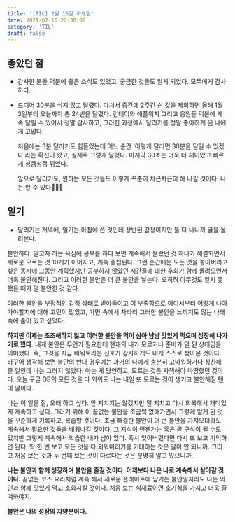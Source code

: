 ```yaml
---
title: '[TIL] 2월 16일 화요일'
date: 2021-02-16 22:30:08
category: 'TIL'
draft: false
---
```


## 좋았던 점
- 감사한 분들 덕분에 좋은 소식도 있었고, 궁금한 것들도 알게 되었다. 모두에게 감사하다.
- 드디어 30분을 쉬지 않고 달렸다. 다쳐서 중간에 2주간 쉰 것을 제외하면 올해 1월 3일부터 오늘까지 총 24번을 달렸다. 런데이와 애플워치 그리고 응원들 덕분에 계속 달릴 수 있어서 정말 감사하고, 그러한 과정에서 달리기를 정말 좋아하게 된 나에게 고맙다.

  처음에는 3분 달리기도 힘들었는데 어느 순간 ‘이렇게 달리면 30분을 달릴 수 있겠다’라는 확신이 왔고, 실제로 그렇게 달렸다. 마지막 30초는 더욱 더 재미있고 빠르게 성큼성큼 뛰었다.

  앞으로 달리기도, 원하는 모든 것들도 이렇게 꾸준히 차근차근히 해 나갈 것이다. 나는 할 수 있다🏃🏻‍♀️

## 일기
- 달리기는 저녁에, 일기는 아침에 쓴 것인데 상반된 감정이지만 둘 다 나니까 글을 올려본다.
  
불안하다. 알고자 하는 욕심에 공부를 하다 보면 계속해서 몰랐던 것 하나가 해결되면서 새로운 모르는 것 10개가 이어지고, 계속 중첩된다. 그런 순간에는 모든 것을 놓아버리고 싶은 동시에 그동안 계획했지만 공부하지 않았던 시간들에 대한 후회가 함께 몰려오면서 더욱 불안해진다. 그리고 이러한 불안은 더 큰 불안을 낳는다. 오히려 아무것도 알지 못했을 때가 덜 불안한 것 같다. 

이러한 불안을 부정적인 감정 상태로 받아들이고 이 부족함으로 어디서부터 어떻게 나아가야할지에 대해 고민이 많았고, 가면 속에서 차라리 그러한 불안을 느끼지도 않는 나태 속에 숨어 있고 싶었다.

**하지만 이제는 초조해하지 않고 이러한 불안을 먹이 삼아 냠냠 맛있게 먹으며 성장해 나가기로 했다.**
내게 불안은 무언가 필요한데 현재의 내가 모르거나 준비가 덜 된 상태임을 의미했다. 즉, 그것을 지금 배워보라는 신호가 감사하게도 내게 스스로 찾아온 것이다. 바꾸어 생각해 보면 불안의 반대 경우에는 과거의 나에게 충분히 고마워하거나 칭찬해 줄 일인데 나는 그러지 않았다. 아는 게 당연하고, 모르는 것은 자책해야 마땅했던 것이다.
오늘 구글 DB의 모든 것을 다 외워도 나는 내일 또 모르는 것이 생기고 불안해질 텐데 말이다. 

나는 이 일을 잘, 오래 하고 싶다. 안 지치지는 않겠지만 덜 지치고 다시 회복해서 재미있게 계속하고 싶다.
그러기 위해 이 끝없는 불안을 조금씩 없애가면서 그렇게 알게 된 것을 꾸준하게 기록하고, 복습할 것이다. 조금 해결한 불안이 더 큰 불안을 가져오더라도 계속해서 필요한 것들을 배워나갈 것이다. 그 지식이 언젠가는 혹은 곧 구식이 될 수도 있지만 그렇게 계속해서 학습한 내가 남아 있다. 혹시 잊어버렸다면 다시 또 보고 기억하면 된다. 딱 한 번 보고  모든 것을 다 외워버리기를 기대하는 것은 말이 안 되니까. 그리고 처음 보는 것과 두 번째 보는 것이 다르다는 것은 분명히 알고 있으니까.

**나는 불안과 함께 성장하며 불안을 즐길 것이다. 어제보다 나은 나로 계속해서 살아갈 것이다.** 끝없는 코스 요리처럼 계속 해서 새로운 플레이트에 담기는 불안일지라도 나는 와인과 함께 맛있게 먹고 소화시킬 것이다. 처음 보는 식재료이면 호기심을 가지고 더욱 즐겨봐야지.  

**불안은 나의 성장의 자양분이다.**

